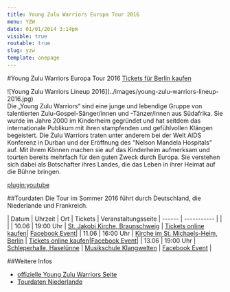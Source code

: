 ```yaml
---
title: Young Zulu Warriors Europa Tour 2016 
menu: YZW
date: 01/01/2014 3:14pm
visible: true
routable: true
slug: yzw
template: onepage
---
```



#Young Zulu Warriors Europa Tour 2016
<a class="button exclude center ticket-button" href="https://shop.ticketscript.com/channel/web2/start-order/rid/P38CFKGZ/language/de"><i class="fa fa-ticket"></i> Tickets für Berlin kaufen</a>
<!--div class="contentContainer semi_transparent" markdown="1" -->
<div class="centeredImage" markdown="1" >
![Young Zulu Warriors Lineup 2016](../images/young-zulu-warriors-lineup-2016.jpg)
</div>
Die „Young Zulu Warriors“ sind eine junge und lebendige Gruppe von talentierten Zulu-Gospel-Sänger/innen und -Tänzer/innen aus Südafrika. Sie wurde im Jahre 2000 im Kinderheim gegründet und hat seitdem das internationale Publikum mit ihren stampfenden und gefühlvollen Klängen begeistert.  
Die Zulu Warriors traten unter anderem bei der Welt AIDS Konferenz in Durban und der Eröffnung des "Nelson Mandela Hospitals" auf.
Mit ihrem Können machen sie auf das Kinderheim aufmerksam und tourten bereits mehrfach für den guten Zweck durch Europa.  
Sie verstehen sich dabei als Botschafter ihres Landes, die das Leben in ihrer Heimat auf die Bühne bringen.


[plugin:youtube](https://www.youtube.com/watch?v=tjZm0SIyDMs)


##Tourdaten
Die Tour im Sommer 2016 führt durch Deutschland, die Niederlande und Frankreich.

| Datum  | Uhrzeit | Ort | Tickets | Veranstaltungsseite
| ------ | ----------- |  | |
| 10.06 | 19:00 Uhr | [St. Jakobi Kirche, Braunschweig](https://goo.gl/maps/WokfVHaPHLF2) | [Tickets online kaufen](http://www.konzertkasse.de/product/benefizkonzert-der-young-zulu-warriors-traditioneller-gospel-und-zulu-dance-tickets.html)| [Facebook Event](https://www.facebook.com/events/1040782939321182/)|
| 11.06 | 16:00 Uhr | [Kirche im St. Michaels-Heim, Berlin](https://goo.gl/maps/4QfZxDzsLCQ2) | [Tickets online kaufen](https://shop.ticketscript.com/channel/web2/start-order/rid/P38CFKGZ/language/de)|[Facebook Event](https://www.facebook.com/events/108845399526089/)|
| 13.06 | 19:00 Uhr | [Schleperhalle, Haselünne](https://goo.gl/maps/fGAYdvZn8AF2)  | [Musikschule Klangwelten](http://www.musikschule-klangwelten.de) | [Facebook Event](https://www.facebook.com/events/629076323911639/) |
  
##Weitere Infos
+ [offizielle Young Zulu Warriors Seite](http://godsgoldenacre.org/youngzuluwarriors.html "God's Golden Acre Young Zulu Warriors")  
+ [Tourdaten Niederlande](http://www.godsgoldenacre.nl/tour-zuid-afrikaanse-god-s-golden-acre")
<!--/div-->